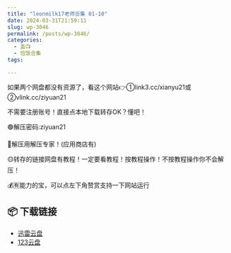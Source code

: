 ```yaml
---
title: "leonmilk17老师🈴集 01-10"
date: 2024-03-31T21:59:11
slug: wp-3046
permalink: /posts/wp-3046/
categories:
  - 盖📺
  - 恰饭合集
tags:

---
```


如果两个网盘都没有资源了，看这个网站👉①link3.cc/xianyu21或②vlink.cc/ziyuan21

不需要注册账号！直接点本地下载转存OK？懂吧！

🟢解压密码:ziyuan21

🔵解压用解压专家！(应用商店有)

🟡转存的链接网盘有教程！一定要看教程！按教程操作！不按教程操作你不会解压！

💰🈶能力的宝，可以点左下角赞赏支持一下网站运行

## 📦 下载链接
- [迅雷云盘](https://blziyuan21.com/pay-download/3046?key=9836e93191&down_id=0)
- [123云盘](https://blziyuan21.com/pay-download/3046?key=9836e93191&down_id=1)

